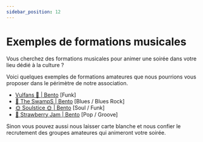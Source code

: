 ```yaml
---
sidebar_position: 12
---
```


# Exemples de formations musicales

Vous cherchez des formations musicales pour animer une soirée dans votre lieu dédié à la culture ?

Voici quelques exemples de formations amateures que nous pourrions vous proposer dans le périmètre de notre association.

- [Vulfans 🎸 | Bento](https://bento.me/vulfans) [Funk]
- [💙 The SwampS | Bento](https://bento.me/the-swamps-band) [Blues / Blues Rock]
- [🌞 Soulstice 🌞 | Bento](https://bento.me/soulstice-band)  [Soul / Funk]
- [🍓 Strawberry Jam | Bento](https://bento.me/strawberry-jam-band) [Pop / Groove]

Sinon vous pouvez aussi nous laisser carte blanche et nous confier le recrutement des groupes amateures qui animeront votre soirée.
